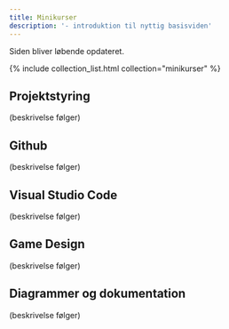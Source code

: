```yaml
---
title: Minikurser
description: '- introduktion til nyttig basisviden'
---
```

Siden bliver løbende opdateret. 

{% include collection_list.html collection="minikurser" %}

## Projektstyring
(beskrivelse følger)

## Github
(beskrivelse følger)

## Visual Studio Code
(beskrivelse følger)

## Game Design 
(beskrivelse følger)

## Diagrammer og dokumentation
(beskrivelse følger)